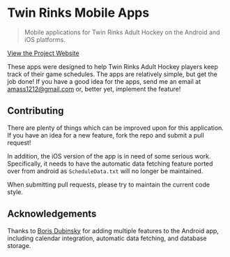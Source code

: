 # Twin Rinks Mobile Apps

>Mobile applications for Twin Rinks Adult Hockey on the Android and iOS platforms. 

[View the Project Website](http://mass.github.io/twinrinks-mobile/)

These apps were designed to help Twin Rinks Adult Hockey players keep track of their game schedules. The apps are relatively simple, but get the job done! If you have a good idea for the apps, send me an email at amass1212@gmail.com or, better yet, implement the feature! 

## Contributing
There are plenty of things which can be improved upon for this application. If you have an idea for a new feature, fork the repo and submit a pull request!

In addition, the iOS version of the app is in need of some serious work. Specifically, it needs to have the automatic data fetching feature ported over from android as `ScheduleData.txt` will no longer be maintained.

When submitting pull requests, please try to maintain the current code style.

## Acknowledgements
Thanks to [Boris Dubinsky](http://www.github.com/dubi13) for adding multiple features to the Android app, including calendar integration, automatic data fetching, and database storage.
